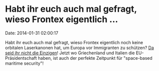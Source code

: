 Habt ihr euch auch mal gefragt, wieso Frontex eigentlich \...
=============================================================

Date: 2014-01-31 02:00:17

Habt ihr euch auch mal gefragt, wieso Frontex eigentlich noch keine
orbitalen Laserkanonen hat, um Europa vor Immigranten zu schützen? [Da
seid ihr nicht die
Einzigen](https://twitter.com/pbdes/status/428486225473720320)! Jetzt wo
Griechenland und Italien die EU-Präsidentschaft haben, ist auch der
perfekte Zeitpunkt für \"space-based maritime security\"!
